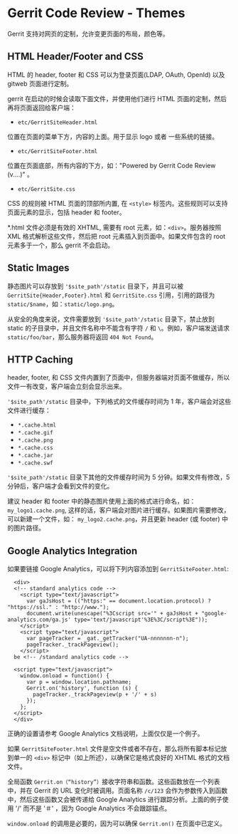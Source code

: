 # Gerrit Code Review - Themes

Gerrit 支持对网页的定制，允许变更页面的布局，颜色等。 

## HTML Header/Footer and CSS

HTML 的 header, footer 和 CSS 可以为登录页面(LDAP, OAuth, OpenId) 以及 gitweb 页面进行定制。

gerrit 在启动的时候会读取下面文件，并使用他们进行 HTML 页面的定制，然后再将页面返回给客户端：

* `etc/GerritSiteHeader.html`

 位置在页面的菜单下方，内容的上面。用于显示 logo 或者 一些系统的链接。

* `etc/GerritSiteFooter.html`

 位置在页面底部，所有内容的下方，如："Powered by Gerrit Code Review (v....)" 。

* `etc/GerritSite.css`

 CSS 的规则被 HTML 页面的顶部所内置, 在 `<style>` 标签内。这些规则可以支持页面元素的显示，包括 header 和 footer。

*.html 文件必须是有效的 XHTML, 需要有 root 元素，如：`<div>`。服务器按照 XML 格式解析这些文件，然后把 root 元素插入到页面中。如果文件包含的 root 元素多于一个，那么 gerrit 不会启动。

## Static Images

静态图片可以存放到 `'$site_path'/static` 目录下，并且可以被 `GerritSite{Header,Footer}.html` 和 `GerritSite.css` 引用，引用的路径为 `static/$name`，如：`static/logo.png`。

从安全的角度来说，文件需要放到 `'$site_path'/static` 目录下，禁止放到 static 的子目录中，并且文件名称中不能含有字符 `/` 和 `\`。例如，客户端发送请求 `static/foo/bar`，那么服务器将返回 `404 Not Found`。

## HTTP Caching

header, footer, 和 CSS 文件内置到了页面中，但服务器端对页面不做缓存，所以文件一有改变，客户端会立刻会显示出来。

`'$site_path'/static` 目录中，下列格式的文件缓存时间为 1 年，客户端会对这些文件进行缓存：

 * `*.cache.html`
 * `*.cache.gif`
 * `*.cache.png`
 * `*.cache.css`
 * `*.cache.jar`
 * `*.cache.swf`

`'$site_path'/static` 目录下其他的文件缓存时间为 5 分钟。如果文件有修改，5 分钟后，客户端才会看到文件的变化。

建议 header 和 footer 中的静态图片使用上面的格式进行命名，如：`my_logo1.cache.png`, 这样的话，客户端会对图片进行缓存。如果图片需要修改，可以新建一个文件，如： `my_logo2.cache.png`，并且更新 header (或 footer) 中的图片路径。

## Google Analytics Integration

如果要链接 Google Analytics，可以将下列内容添加到 `GerritSiteFooter.html`:

```
  <div>
  <!-- standard analytics code -->
    <script type="text/javascript">
      var gaJsHost = (("https:" == document.location.protocol) ? "https://ssl." : "http://www.");
      document.write(unescape("%3Cscript src='" + gaJsHost + "google-analytics.com/ga.js' type='text/javascript'%3E%3C/script%3E"));
    </script>
    <script type="text/javascript">
      var pageTracker = _gat._getTracker("UA-nnnnnnn-n");
      pageTracker._trackPageview();
    </script>
  be <!-- /standard analytics code -->

  <script type="text/javascript">
    window.onload = function() {
      var p = window.location.pathname;
      Gerrit.on('history', function (s) {
        pageTracker._trackPageview(p + '/' + s)
      });
    };
  </script>
  </div>
```

正确的设置请参考 Google Analytics 文档说明，上面仅仅是一个例子。

如果 `GerritSiteFooter.html` 文件是空文件或者不存在，那么将所有脚本标记放到单一的 `<div>` 标记中（如上所述），以确保它是格式良好的 XHTML 格式的文档文件。

全局函数 `Gerrit.on（“history”）`接收字符串和函数。这些函数放在一个列表中，并在 Gerrit 的 URL 变化时被调用。页面名称 `/c/123` 会作为参数传入到函数中，然后这些函数又会被传递给 Google Analytics 进行跟踪分析。上面的例子使用 '/' 而不是 '＃' ，因为 Google Analytics 不会跟踪锚点。

`window.onload` 的调用是必要的，因为可以确保 `Gerrit.on()` 在页面中已定义。


